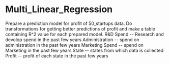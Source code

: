 # Multi_Linear_Regression
Prepare a prediction model for profit of 50_startups data. Do transformations for getting better predictions of profit and make a table containing R^2 value for each prepared model. R&amp;D Spend -- Research and devolop spend in the past few years Administration -- spend on administration in the past few years Marketing Spend -- spend on Marketing in the past few years State -- states from which data is collected Profit -- profit of each state in the past few years
